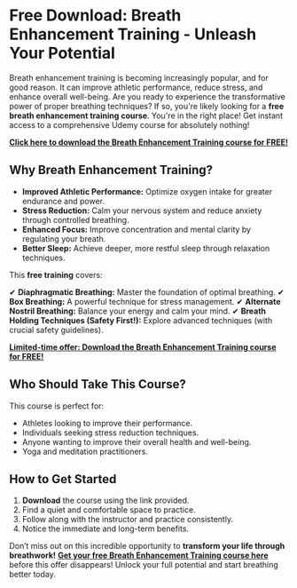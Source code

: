 # Free Download: Breath Enhancement Training - Unleash Your Potential

Breath enhancement training is becoming increasingly popular, and for good reason. It can improve athletic performance, reduce stress, and enhance overall well-being. Are you ready to experience the transformative power of proper breathing techniques? If so, you're likely looking for a **free breath enhancement training course**. You're in the right place! Get instant access to a comprehensive Udemy course for absolutely nothing!

[**Click here to download the Breath Enhancement Training course for FREE!**](https://udemywork.com/breath-enhancement-training)

## Why Breath Enhancement Training?

*   **Improved Athletic Performance:** Optimize oxygen intake for greater endurance and power.
*   **Stress Reduction:** Calm your nervous system and reduce anxiety through controlled breathing.
*   **Enhanced Focus:** Improve concentration and mental clarity by regulating your breath.
*   **Better Sleep:** Achieve deeper, more restful sleep through relaxation techniques.

This **free training** covers:

✔ **Diaphragmatic Breathing:** Master the foundation of optimal breathing.
✔ **Box Breathing:** A powerful technique for stress management.
✔ **Alternate Nostril Breathing:** Balance your energy and calm your mind.
✔ **Breath Holding Techniques (Safety First!):** Explore advanced techniques (with crucial safety guidelines).

[**Limited-time offer: Download the Breath Enhancement Training course for FREE!**](https://udemywork.com/breath-enhancement-training)

## Who Should Take This Course?

This course is perfect for:

*   Athletes looking to improve their performance.
*   Individuals seeking stress reduction techniques.
*   Anyone wanting to improve their overall health and well-being.
*   Yoga and meditation practitioners.

## How to Get Started

1.  **Download** the course using the link provided.
2.  Find a quiet and comfortable space to practice.
3.  Follow along with the instructor and practice consistently.
4. Notice the immediate and long-term benefits.

Don’t miss out on this incredible opportunity to **transform your life through breathwork!** **[Get your free Breath Enhancement Training course here](https://udemywork.com/breath-enhancement-training)** before this offer disappears! Unlock your full potential and start breathing better today.
